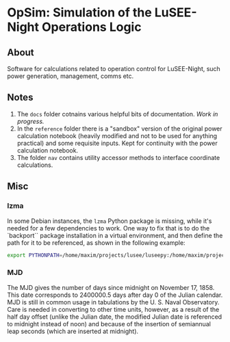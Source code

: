 # OpSim: Simulation of the LuSEE-Night Operations Logic

## About
Software for calculations related to operation control for LuSEE-Night, such power generation, management,
comms etc.

## Notes

1. The `docs` folder cotnains various helpful bits of documentation. _Work in progress._
2. In the `reference` folder there is a "sandbox" version of the original power
calculation notebook (heavily modified and not to be used for anything practical)
and some requisite inputs. Kept for continuity with the power calculation notebook.
3. The folder `nav` contains utility accessor methods to interface
coordinate calculations.

## Misc

### lzma

In some Debian instances, the `lzma` Python package is missing, while it's needed for a
few dependencies to work. One way to fix that is to do the `backport`` package
installation in a virtual environment, and then define the path for it to be referenced,
as shown in the following example:

```bash
export PYTHONPATH=/home/maxim/projects/lusee/luseepy:/home/maxim/projects/lusee/opsim:/home/maxim/.virtualenvs/lusee/lib/python3.10/site-packages/backports
```

### MJD

The MJD gives the number of days since midnight on November 17, 1858. This date corresponds
to 2400000.5 days after day 0 of the Julian calendar. MJD is still in common usage in
tabulations by the U. S. Naval Observatory. Care is needed in converting to other
time units, however, as a result of the half day offset (unlike the Julian date,
the modified Julian date is referenced to midnight instead of noon) and because
of the insertion of semiannual leap seconds (which are inserted at midnight).


